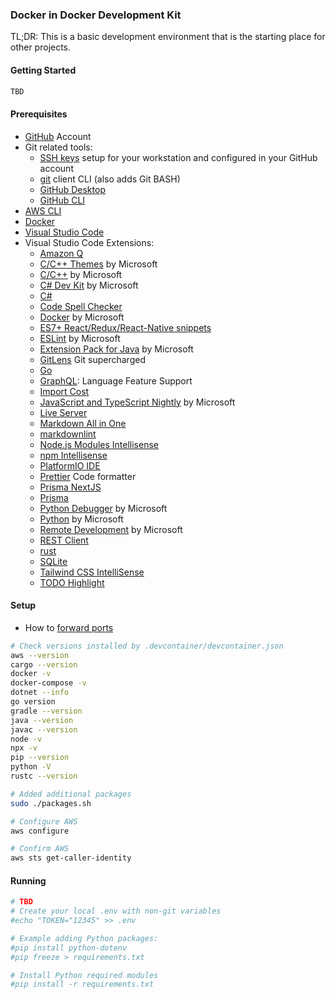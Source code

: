 ### Docker in Docker Development Kit

TL;DR: This is a basic development environment that is the starting place for other projects.

#### Getting Started

```bash
TBD
```

#### Prerequisites

- [GitHub](https://github.com) Account
- Git related tools:
  - [SSH keys](https://docs.github.com/en/authentication/connecting-to-github-with-ssh) setup for your workstation and configured in your GitHub account
  - [git](https://git-scm.com/downloads) client CLI (also adds Git BASH)
  - [GitHub Desktop](https://desktop.github.com/download/)
  - [GitHub CLI](https://cli.github.com)
- [AWS CLI](https://docs.aws.amazon.com/cli/latest/userguide/getting-started-install.html)
- [Docker](https://docs.docker.com/get-started/get-docker/)
- [Visual Studio Code](https://code.visualstudio.com)
- Visual Studio Code Extensions:
  - [Amazon Q](https://marketplace.visualstudio.com/items?itemName=AmazonWebServices.amazon-q-vscode)
  - [C/C++ Themes](https://marketplace.visualstudio.com/items?itemName=ms-vscode.cpptools-themes) by Microsoft
  - [C/C++](https://marketplace.visualstudio.com/items?itemName=ms-vscode.cpptools) by Microsoft
  - [C# Dev Kit](https://marketplace.visualstudio.com/items?itemName=ms-dotnettools.csdevkit) by Microsoft
  - [C#](https://marketplace.visualstudio.com/items?itemName=ms-dotnettools.csharp)
  - [Code Spell Checker](https://marketplace.visualstudio.com/items?itemName=streetsidesoftware.code-spell-checker)
  - [Docker](https://marketplace.visualstudio.com/items?itemName=ms-azuretools.vscode-docker) by Microsoft
  - [ES7+ React/Redux/React-Native snippets](https://marketplace.visualstudio.com/items?itemName=dsznajder.es7-react-js-snippets)
  - [ESLint](https://marketplace.visualstudio.com/items?itemName=dbaeumer.vscode-eslint) by Microsoft
  - [Extension Pack for Java](https://marketplace.visualstudio.com/items?itemName=vscjava.vscode-java-pack) by Microsoft
  - [GitLens](https://marketplace.visualstudio.com/items?itemName=eamodio.gitlens) Git supercharged
  - [Go](https://marketplace.visualstudio.com/items?itemName=golang.Go)
  - [GraphQL](https://marketplace.visualstudio.com/items?itemName=GraphQL.vscode-graphql): Language Feature Support
  - [Import Cost](https://marketplace.visualstudio.com/items?itemName=wix.vscode-import-cost)
  - [JavaScript and TypeScript Nightly](https://marketplace.visualstudio.com/items?itemName=ms-vscode.vscode-typescript-next) by Microsoft
  - [Live Server](https://marketplace.visualstudio.com/items?itemName=ritwickdey.LiveServer)
  - [Markdown All in One](https://marketplace.visualstudio.com/items?itemName=yzhang.markdown-all-in-one)
  - [markdownlint](marketplace.visualstudio.com/items?itemName=davidanson.vscode-markdownlint)
  - [Node.js Modules Intellisense](https://marketplace.visualstudio.com/items?itemName=leizongmin.node-module-intellisense)
  - [npm Intellisense](https://marketplace.visualstudio.com/items?itemName=christian-kohler.npm-intellisense)
  - [PlatformIO IDE](https://marketplace.visualstudio.com/items?itemName=platformio.platformio-ide)
  - [Prettier](https://marketplace.visualstudio.com/items?itemName=esbenp.prettier-vscode) Code formatter
  - [Prisma NextJS](https://marketplace.visualstudio.com/items?itemName=WillLuke.nextjs)
  - [Prisma](https://marketplace.visualstudio.com/items?itemName=Prisma.prisma)
  - [Python Debugger](https://marketplace.visualstudio.com/items?itemName=ms-python.debugpy) by Microsoft
  - [Python](https://marketplace.visualstudio.com/items?itemName=ms-python.python) by Microsoft
  - [Remote Development](https://marketplace.visualstudio.com/items?itemName=ms-vscode-remote.vscode-remote-extensionpack) by Microsoft
  - [REST Client](https://marketplace.visualstudio.com/items?itemName=humao.rest-client)
  - [rust](https://marketplace.visualstudio.com/items?itemName=1YiB.rust-bundle)
  - [SQLite](https://marketplace.visualstudio.com/items?itemName=alexcvzz.vscode-sqlite)
  - [Tailwind CSS IntelliSense](https://marketplace.visualstudio.com/items?itemName=bradlc.vscode-tailwindcss)
  - [TODO Highlight](https://marketplace.visualstudio.com/items?itemName=wayou.vscode-todo-highlight)

#### Setup

- How to [forward ports](https://code.visualstudio.com/docs/editor/port-forwarding)

```bash
# Check versions installed by .devcontainer/devcontainer.json
aws --version
cargo --version
docker -v
docker-compose -v
dotnet --info
go version
gradle --version
java --version
javac --version
node -v
npx -v
pip --version
python -V
rustc --version

# Added additional packages
sudo ./packages.sh

# Configure AWS
aws configure

# Confirm AWS
aws sts get-caller-identity
```

#### Running

```bash
# TBD
# Create your local .env with non-git variables
#echo "TOKEN="12345" >> .env

# Example adding Python packages:
#pip install python-dotenv
#pip freeze > requirements.txt

# Install Python required modules
#pip install -r requirements.txt
```
